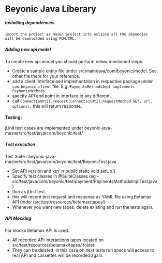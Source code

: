 # Beyonic Java Liberary

##### Installing dependencies
```
import the project as maven project into eclipse all the depencies will be downloaded using POM.XML.
```

##### Adding new api model
To create new api model you should perform below mentioned steps:
- Create a sample entity file under src/main/java/com/beyonic/model. See other file there for your reference.
- add a client interface and implementation in respective package under  ```com.beyonic.client``` file. E.g. ```PaymentsMethodsImpl implements PaymentsMethods```
- specify API end point in interface in any different.
- call ```ConnectionUtil.request(ConnectionUtil.RequestMethod.GET, url, options);``` this will return response.

#### Testing:
jUnit test cases are implemented under beyonic-java-master/src/test/java/com/beyonic/test/

##### Test execution
Test Suite :  beyonic-java-master/src/test/java/com/beyonic/test/BeyonicTest.java
- Set API version and key in public static void setUp().
- Specify test classes in @SuiteClasses (eg - src/test/java/com/beyonic/test/payment/PaymentsMethodsImplTest.java)
- Run as jUnit test.
- this will record test request and response as YAML file using Betamax API under (src/test/resources/betamax/tapes/)
- Whenever you want new tapes, delete existing and run the tests again.


##### API Mocking
For mocks Betamax API is used.
- All recorded API interactions tapes located on src/test/resources/betamax/tapes/ folder.
- They can be deleted, in this case on next tests run specs will access to real API and cassettes will be recorded again.
